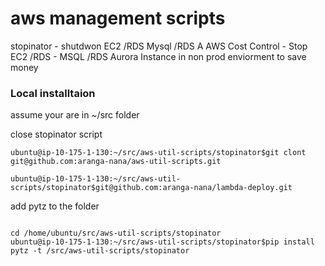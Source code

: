 # aws management scripts
stopinator - shutdwon EC2 /RDS Mysql /RDS A
AWS Cost Control - Stop EC2 /RDS - MSQL /RDS Aurora Instance in non prod enviorment to save money

### Local installtaion
assume your are in ~/src folder


close stopinator script
```
ubuntu@ip-10-175-1-130:~/src/aws-util-scripts/stopinator$git clont git@github.com:aranga-nana/aws-util-scripts.git

ubuntu@ip-10-175-1-130:~/src/aws-util-scripts/stopinator$git@github.com:aranga-nana/lambda-deploy.git

```

add pytz to the folder

```

cd /home/ubuntu/src/aws-util-scripts/stopinator
ubuntu@ip-10-175-1-130:~/src/aws-util-scripts/stopinator$pip install pytz -t /src/aws-util-scripts/stopinator


```



